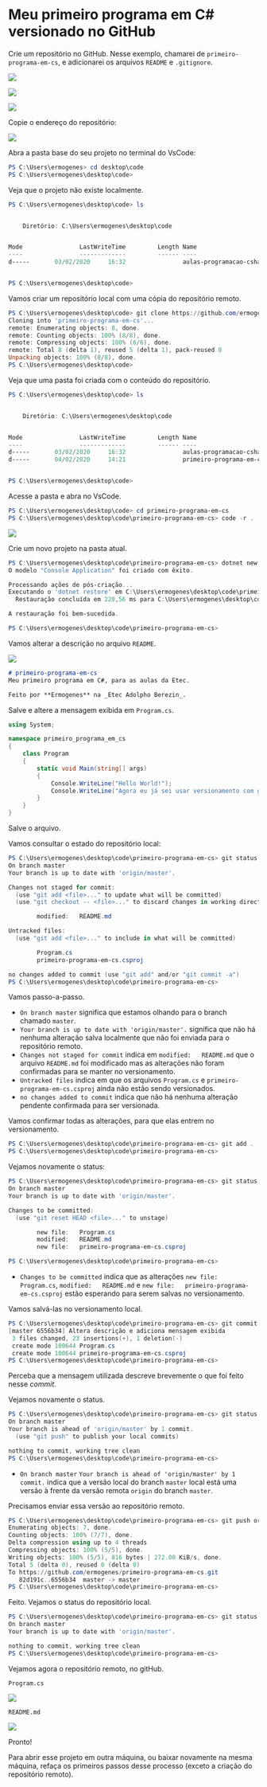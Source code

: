 # Meu primeiro programa em C# versionado no GitHub

Crie um repositório no GitHub. Nesse exemplo, chamarei de `primeiro-programa-em-cs`, e adicionarei os arquivos `README` e `.gitignore`.

![](000015.png)

![](000016.png)

![](000017.png)

Copie o endereço do repositório:

![](000018.png)

Abra a pasta base do seu projeto no terminal do VsCode:

```powershell
PS C:\Users\ermogenes> cd desktop\code
PS C:\Users\ermogenes\desktop\code> 
```

Veja que o projeto não existe localmente.

```powershell
PS C:\Users\ermogenes\desktop\code> ls        


    Diretório: C:\Users\ermogenes\desktop\code


Mode                LastWriteTime         Length Name
----                -------------         ------ ----
d-----       03/02/2020     16:32                aulas-programacao-csharp


PS C:\Users\ermogenes\desktop\code> 
```

Vamos criar um repositório local com uma cópia do repositório remoto.

```powershell
PS C:\Users\ermogenes\desktop\code> git clone https://github.com/ermogenes/primeiro-programa-em-cs.git
Cloning into 'primeiro-programa-em-cs'...
remote: Enumerating objects: 8, done.
remote: Counting objects: 100% (8/8), done.
remote: Compressing objects: 100% (6/6), done.
remote: Total 8 (delta 1), reused 5 (delta 1), pack-reused 0
Unpacking objects: 100% (8/8), done.
PS C:\Users\ermogenes\desktop\code> 
```

Veja que uma pasta foi criada com o conteúdo do repositório.

```powershell
PS C:\Users\ermogenes\desktop\code> ls


    Diretório: C:\Users\ermogenes\desktop\code


Mode                LastWriteTime         Length Name
----                -------------         ------ ----
d-----       03/02/2020     16:32                aulas-programacao-csharp
d-----       04/02/2020     14:21                primeiro-programa-em-cs


PS C:\Users\ermogenes\desktop\code> 
```

Acesse a pasta e abra no VsCode.

```powershell
PS C:\Users\ermogenes\desktop\code> cd primeiro-programa-em-cs   
PS C:\Users\ermogenes\desktop\code\primeiro-programa-em-cs> code -r .
```

![](000026.png)

Crie um novo projeto na pasta atual.

```powershell
PS C:\Users\ermogenes\desktop\code\primeiro-programa-em-cs> dotnet new console
O modelo "Console Application" foi criado com êxito.

Processando ações de pós-criação...
Executando o 'dotnet restore' em C:\Users\ermogenes\desktop\code\primeiro-programa-em-cs\primeiro-programa-em-cs.csproj...
  Restauração concluída em 220,56 ms para C:\Users\ermogenes\desktop\code\primeiro-programa-em-cs\primeiro-programa-em-cs.csproj.

A restauração foi bem-sucedida.

PS C:\Users\ermogenes\desktop\code\primeiro-programa-em-cs> 
```

Vamos alterar a descrição no arquivo `README`.

![](000027.png)

```markdown
# primeiro-programa-em-cs
Meu primeiro programa em C#, para as aulas da Etec.

Feito por **Ermogenes** na _Etec Adolpho Berezin_.
```

Salve e altere a mensagem exibida em `Program.cs`.

```cs
using System;

namespace primeiro_programa_em_cs
{
    class Program
    {
        static void Main(string[] args)
        {
            Console.WriteLine("Hello World!");
            Console.WriteLine("Agora eu já sei usar versionamento com git!");
        }
    }
}
```

Salve o arquivo.

Vamos consultar o estado do repositório local:

```powershell
PS C:\Users\ermogenes\desktop\code\primeiro-programa-em-cs> git status
On branch master
Your branch is up to date with 'origin/master'.

Changes not staged for commit:
  (use "git add <file>..." to update what will be committed)
  (use "git checkout -- <file>..." to discard changes in working directory)

        modified:   README.md

Untracked files:
  (use "git add <file>..." to include in what will be committed)

        Program.cs
        primeiro-programa-em-cs.csproj

no changes added to commit (use "git add" and/or "git commit -a")
PS C:\Users\ermogenes\desktop\code\primeiro-programa-em-cs> 
```

Vamos passo-a-passo.

* `On branch master` significa que estamos olhando para o branch chamado `master`.
* `Your branch is up to date with 'origin/master'.` significa que não há nenhuma alteração salva localmente que não foi enviada para o repositório remoto.
* `Changes not staged for commit` indica em `modified:   README.md` que o arquivo `README.md` foi modificado mas as alterações não foram confirmadas para se manter no versionamento.
* `Untracked files` indica em que os arquivos `Program.cs` e `primeiro-programa-em-cs.csproj` ainda não estão sendo versionados.
* `no changes added to commit` indica que não há nenhuma alteração pendente confirmada para ser versionada.

Vamos confirmar todas as alterações, para que elas entrem no versionamento.

```powershell
PS C:\Users\ermogenes\desktop\code\primeiro-programa-em-cs> git add .
PS C:\Users\ermogenes\desktop\code\primeiro-programa-em-cs> 
```

Vejamos novamente o status:

```powershell
PS C:\Users\ermogenes\desktop\code\primeiro-programa-em-cs> git status
On branch master
Your branch is up to date with 'origin/master'.

Changes to be committed:
  (use "git reset HEAD <file>..." to unstage)

        new file:   Program.cs
        modified:   README.md
        new file:   primeiro-programa-em-cs.csproj

PS C:\Users\ermogenes\desktop\code\primeiro-programa-em-cs> 
```

* `Changes to be committed` indica que as alterações `new file:   Program.cs`, `modified:   README.md` e `new file:   primeiro-programa-em-cs.csproj` estão esperando para serem salvas no versionamento.

Vamos salvá-las no versionamento local.

```powershell
PS C:\Users\ermogenes\desktop\code\primeiro-programa-em-cs> git commit -m "Altera descrição e adiciona mensagem exibida"  
[master 6556b34] Altera descrição e adiciona mensagem exibida
 3 files changed, 23 insertions(+), 1 deletion(-)
 create mode 100644 Program.cs
 create mode 100644 primeiro-programa-em-cs.csproj
PS C:\Users\ermogenes\desktop\code\primeiro-programa-em-cs> 
```

Perceba que a mensagem utilizada descreve brevemente o que foi feito nesse _commit_.

Vejamos novamente o status.

```powershell
PS C:\Users\ermogenes\desktop\code\primeiro-programa-em-cs> git status
On branch master
Your branch is ahead of 'origin/master' by 1 commit.
  (use "git push" to publish your local commits)

nothing to commit, working tree clean
PS C:\Users\ermogenes\desktop\code\primeiro-programa-em-cs> 
```

* `On branch master` `Your branch is ahead of 'origin/master' by 1 commit.` indica que a versão local do branch `master` local está uma versão à frente da versão remota `origin` do branch `master`.

Precisamos enviar essa versão ao repositório remoto.

```powershell
PS C:\Users\ermogenes\desktop\code\primeiro-programa-em-cs> git push origin master
Enumerating objects: 7, done.
Counting objects: 100% (7/7), done.
Delta compression using up to 4 threads
Compressing objects: 100% (5/5), done.
Writing objects: 100% (5/5), 816 bytes | 272.00 KiB/s, done.
Total 5 (delta 0), reused 0 (delta 0)
To https://github.com/ermogenes/primeiro-programa-em-cs.git
   82d191c..6556b34  master -> master
PS C:\Users\ermogenes\desktop\code\primeiro-programa-em-cs> 
```

Feito. Vejamos o status do repositório local.

```powershell
PS C:\Users\ermogenes\desktop\code\primeiro-programa-em-cs> git status                                                    
On branch master
Your branch is up to date with 'origin/master'.

nothing to commit, working tree clean
PS C:\Users\ermogenes\desktop\code\primeiro-programa-em-cs> 
```

Vejamos agora o repositório remoto, no gitHub.

`Program.cs`

![](000028.png)

`README.md`

![](000030.png)

Pronto!

Para abrir esse projeto em outra máquina, ou baixar novamente na mesma máquina, refaça os primeiros passos desse processo (exceto a criação do repositório remoto).